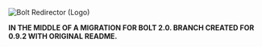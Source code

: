![Bolt Redirector (Logo)](http://code.foundrybusiness.co.za/images/bolt-redirector.png "Bolt Redirector")

**IN THE MIDDLE OF A MIGRATION FOR BOLT 2.0. BRANCH CREATED FOR 0.9.2 WITH ORIGINAL README.**
